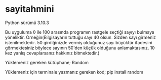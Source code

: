 # sayitahmini
Python sürümü 3.10.3

Bu uyguluma 0 ile 100 arasında programın rastgele seçtiği sayıyı bulmaya yöneliktir. Örneğin(Bilgisayarın tuttuğu sayı 40 olsun. Sizden sayı girmeniz istenilmektedir. 50 girdiğinizde vermiş olduğunuz sayı büyüktür ifadesini görmektesiniz böylece sayının 50'den küçük olduğunu anlamaktasınız. 10 kez yanlış cevaplarsanız hakkınız bitmektedir.)

Yüklemeniz gereken kütüphane;
Random

Yüklemeniz için terminale yazmanız gereken kod;
pip install random
